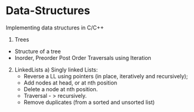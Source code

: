 # Data-Structures
Implementing data structures in C/C++
1. Trees

- Structure of a tree
- Inorder, Preorder Post Order Traversals using Iteration


2. LinkedLists
a) Singly linked Lists:
    - Reverse a LL using pointers (in place, iteratively and recursively);
    - Add nodes at head, or at nth position
    - Delete a node at nth position.
    - Traversal - > recursively.
    - Remove duplicates (from a sorted and unsorted list)
  
